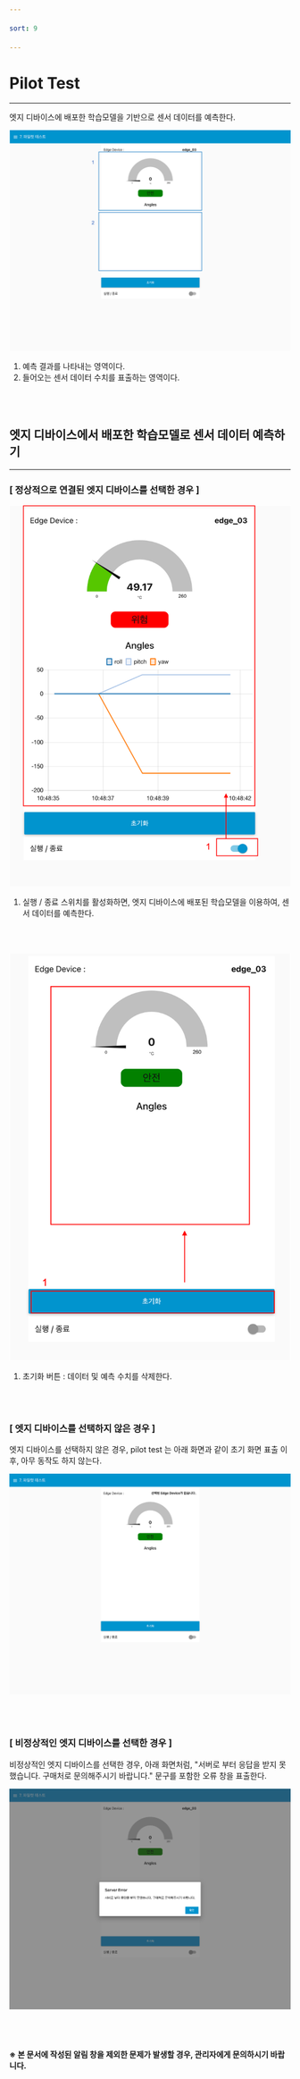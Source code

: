 ```yaml
---

sort: 9

---
```




# Pilot Test

---

엣지 디바이스에 배포한 학습모델을 기반으로 센서 데이터를 예측한다.<br/>

![main](images/9.1.main.png)

1. 예측 결과를 나타내는 영역이다.
2. 들어오는 센서 데이터 수치를 표출하는 영역이다.

<br/><br/>

## 엣지 디바이스에서 배포한 학습모델로 센서 데이터 예측하기

---

### [ 정상적으로 연결된 엣지 디바이스를 선택한 경우 ]

![predict](images/9.2.predict.png)
1. 실행 / 종료 스위치를 활성화하면, 엣지 디바이스에 배포된 학습모델을 이용하여, 센서 데이터를 예측한다.

<br/><br/>

![clear](images/9.3.clear.png)
1. 초기화 버튼 : 데이터 및 예측 수치를 삭제한다.

<br/><br/>

### [ 엣지 디바이스를 선택하지 않은 경우 ]

엣지 디바이스를 선택하지 않은 경우, pilot test 는 아래 화면과 같이 초기 화면 표출 이후, 아무 동작도 하지 않는다.<br/>

![unselecteddeivce](images/9.4.unselecteddeivce.png)

<br/><br/>

### [ 비정상적인 엣지 디바이스를 선택한 경우 ]

비정상적인 엣지 디바이스를 선택한 경우, 아래 화면처럼, "서버로 부터 응답을 받지 못했습니다. 구매처로 문의해주시기 바랍니다." 문구를 포함한 오류 창을 표출한다. <br/>

![invaliddevice](images/9.5.invaliddevice.png)

<br/><br/>

#### ※ 본 문서에 작성된 알림 창을 제외한 문제가 발생할 경우, 관리자에게 문의하시기 바랍니다.
